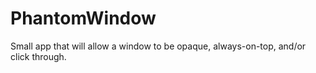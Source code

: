 # PhantomWindow
Small app that will allow a window to be opaque, always-on-top, and/or click through.
